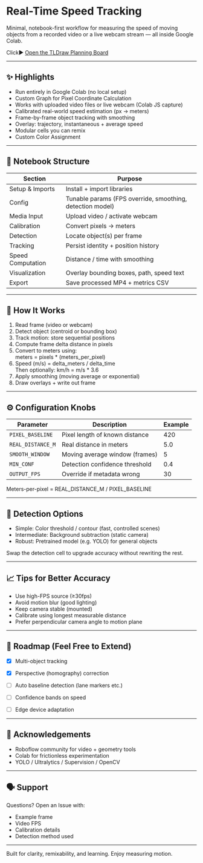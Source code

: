 # Real-Time Speed Tracking

Minimal, notebook-first workflow for measuring the speed of moving objects from a recorded video or a live webcam stream — all inside Google Colab.

Click▶️ [Open the TLDraw Planning Board](https://www.tldraw.com/f/T6oHe2VW4S5P4fRhE0Aqv?d=v-8987.-3939.16148.7670.-3ammlZr97oO5MAsfNS3P)

---

## ✨ Highlights
- Run entirely in Google Colab (no local setup)
- Custom Graph for Pixel Coordinate Calculation
- Works with uploaded video files or live webcam (Colab JS capture)
- Calibrated real-world speed estimation (px → meters)
- Frame-by-frame object tracking with smoothing
- Overlay: trajectory, instantaneous + average speed
- Modular cells you can remix
- Custom Color Assignment


---

## 📂 Notebook Structure 

| Section | Purpose |
|---------|---------|
| Setup & Imports | Install + import libraries |
| Config | Tunable params (FPS override, smoothing, detection model) |
| Media Input | Upload video / activate webcam |
| Calibration | Convert pixels → meters |
| Detection | Locate object(s) per frame |
| Tracking | Persist identity + position history |
| Speed Computation | Distance / time with smoothing |
| Visualization | Overlay bounding boxes, path, speed text |
| Export | Save processed MP4 + metrics CSV |

---

## 🧠 How It Works

1. Read frame (video or webcam)
2. Detect object (centroid or bounding box)
3. Track motion: store sequential positions
4. Compute frame delta distance in pixels
5. Convert to meters using:  
   meters = pixels * (meters_per_pixel)
6. Speed (m/s) = delta_meters / delta_time  
   Then optionally: km/h = m/s * 3.6
7. Apply smoothing (moving average or exponential)
8. Draw overlays + write out frame

---

## ⚙️ Configuration Knobs

| Parameter | Description | Example |
|-----------|-------------|---------|
| `PIXEL_BASELINE` | Pixel length of known distance | 420 |
| `REAL_DISTANCE_M` | Real distance in meters | 5.0 |
| `SMOOTH_WINDOW` | Moving average window (frames) | 5 |
| `MIN_CONF` | Detection confidence threshold | 0.4 |
| `OUTPUT_FPS` | Override if metadata wrong | 30 |

Meters-per-pixel = REAL_DISTANCE_M / PIXEL_BASELINE

---

## 🧪 Detection Options

- Simple: Color threshold / contour (fast, controlled scenes)
- Intermediate: Background subtraction (static camera)
- Robust: Pretrained model (e.g. YOLO) for general objects

Swap the detection cell to upgrade accuracy without rewriting the rest.


---

## 📈 Tips for Better Accuracy

- Use high-FPS source (≥30fps)
- Avoid motion blur (good lighting)
- Keep camera stable (mounted)
- Calibrate using longest measurable distance
- Prefer perpendicular camera angle to motion plane

---

## 🔄 Roadmap (Feel Free to Extend)

- [x] Multi-object tracking
- [x] Perspective (homography) correction
- [ ] Auto baseline detection (lane markers etc.)
- [ ] Confidence bands on speed
- [ ] Edge device adaptation


---

## 🙏 Acknowledgements

- Roboflow community for video + geometry tools
- Colab for frictionless experimentation
- YOLO / Ultralytics / Supervision / OpenCV


---

## 🗣️ Support

Questions? Open an Issue with:
- Example frame
- Video FPS
- Calibration details
- Detection method used

---

Built for clarity, remixability, and learning. Enjoy measuring motion.
